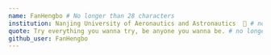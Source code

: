 ```yaml
---
name: FanHengbo # No longer than 28 characters
institution: Nanjing University of Aeronautics and Astronautics  🚩 # no longer than 58 characters
quote: Try everything you wanna try, be anyone you wanna be. # no longer than 100 characters, avoid using quotes(") to guarantee the format remains the same.
github_user: FanHengbo
---
```

